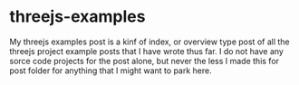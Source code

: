 # threejs-examples

My threejs examples post is a kinf of index, or overview type post of all the threejs project example posts that I have wrote thus far. I do not have any sorce code projects for the post alone, but never the less I made this for post folder for anything that I might want to park here.